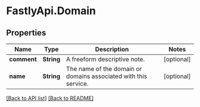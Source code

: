 # FastlyApi.Domain

## Properties

Name | Type | Description | Notes
------------ | ------------- | ------------- | -------------
**comment** | **String** | A freeform descriptive note. | [optional] 
**name** | **String** | The name of the domain or domains associated with this service. | [optional] 



[[Back to API list]](../../README.md#endpoints) [[Back to README]](../../README.md)
